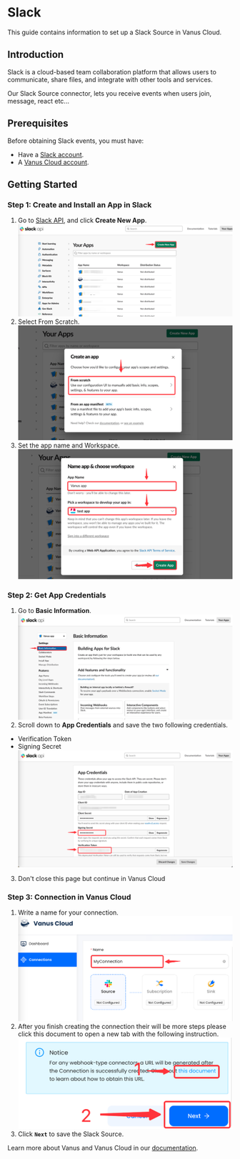 # Slack

This guide contains information to set up a Slack Source in Vanus Cloud.

## Introduction

Slack is a cloud-based team collaboration platform that allows users to communicate, share files, and integrate with other tools and services.

Our Slack Source connector, lets you receive events when users join, message, react etc... 

## Prerequisites

Before obtaining Slack events, you must have:
- Have a [Slack account](https://slack.com).
- A [Vanus Cloud account](https://cloud.vanus.ai).

## Getting Started

### Step 1: Create and Install an App in Slack

1. Go to [Slack API](https://api.slack.com/apps), and click **Create New App**.
   ![](images/img.png)
2. Select From Scratch.
![](images/img_1.png)
3. Set the app name and Workspace.
![](images/img_2.png)

### Step 2: Get App Credentials

1. Go to **Basic Information**.
![](images/img_3.png)
2. Scroll down to **App Credentials** and save the two following credentials.
 - Verification Token
 - Signing Secret
![](images/img_4.png)
3. Don't close this page but continue in Vanus Cloud

### Step 3: Connection in Vanus Cloud

1. Write a name for your connection.
 ![](images/img_16.png)
2. After you finish creating the connection their will be more steps please click this document to open a new tab with the following instruction.
   ![img.png](images/greatlink.png)
3. Click **`Next`** to save the Slack Source.


Learn more about Vanus and Vanus Cloud in our [documentation](https://docs.vanus.ai).
